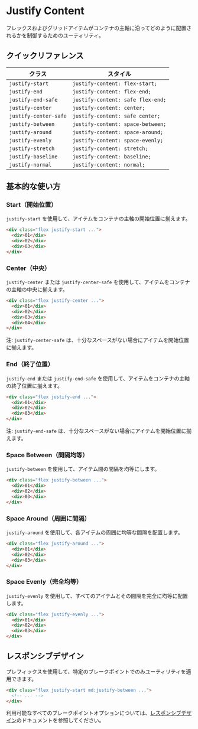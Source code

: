 # Justify Content

フレックスおよびグリッドアイテムがコンテナの主軸に沿ってどのように配置されるかを制御するためのユーティリティ。

## クイックリファレンス

| クラス | スタイル |
|-------|--------|
| `justify-start` | `justify-content: flex-start;` |
| `justify-end` | `justify-content: flex-end;` |
| `justify-end-safe` | `justify-content: safe flex-end;` |
| `justify-center` | `justify-content: center;` |
| `justify-center-safe` | `justify-content: safe center;` |
| `justify-between` | `justify-content: space-between;` |
| `justify-around` | `justify-content: space-around;` |
| `justify-evenly` | `justify-content: space-evenly;` |
| `justify-stretch` | `justify-content: stretch;` |
| `justify-baseline` | `justify-content: baseline;` |
| `justify-normal` | `justify-content: normal;` |

## 基本的な使い方

### Start（開始位置）

`justify-start` を使用して、アイテムをコンテナの主軸の開始位置に揃えます。

```html
<div class="flex justify-start ...">
  <div>01</div>
  <div>02</div>
  <div>03</div>
</div>
```

### Center（中央）

`justify-center` または `justify-center-safe` を使用して、アイテムをコンテナの主軸の中央に揃えます。

```html
<div class="flex justify-center ...">
  <div>01</div>
  <div>02</div>
  <div>03</div>
  <div>04</div>
</div>
```

注: `justify-center-safe` は、十分なスペースがない場合にアイテムを開始位置に揃えます。

### End（終了位置）

`justify-end` または `justify-end-safe` を使用して、アイテムをコンテナの主軸の終了位置に揃えます。

```html
<div class="flex justify-end ...">
  <div>01</div>
  <div>02</div>
  <div>03</div>
</div>
```

注: `justify-end-safe` は、十分なスペースがない場合にアイテムを開始位置に揃えます。

### Space Between（間隔均等）

`justify-between` を使用して、アイテム間の間隔を均等にします。

```html
<div class="flex justify-between ...">
  <div>01</div>
  <div>02</div>
  <div>03</div>
</div>
```

### Space Around（周囲に間隔）

`justify-around` を使用して、各アイテムの周囲に均等な間隔を配置します。

```html
<div class="flex justify-around ...">
  <div>01</div>
  <div>02</div>
  <div>03</div>
</div>
```

### Space Evenly（完全均等）

`justify-evenly` を使用して、すべてのアイテムとその間隔を完全に均等に配置します。

```html
<div class="flex justify-evenly ...">
  <div>01</div>
  <div>02</div>
  <div>03</div>
</div>
```

## レスポンシブデザイン

プレフィックスを使用して、特定のブレークポイントでのみユーティリティを適用できます。

```html
<div class="flex justify-start md:justify-between ...">
  <!-- ... -->
</div>
```

利用可能なすべてのブレークポイントオプションについては、[レスポンシブデザイン](/docs/responsive-design)のドキュメントを参照してください。
